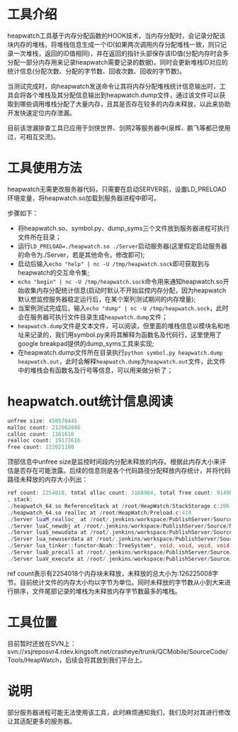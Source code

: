 # 工具介绍
heapwatch工具基于内存分配函数的HOOK技术，当内存分配时，会记录分配该块内存的堆栈，将堆栈信息生成一个ID(如果两次调用内存分配堆栈一致，则只记录一次堆栈，返回的ID值相同)，并在返回的指针头部保存该ID值(分配内存时会多分配一部分内存用来记录heapwatch需要记录的数据)。同时会更新堆栈ID对应的统计信息(分配次数、分配的字节数、回收次数、回收的字节数)。

当测试完成时，向heapwatch发送命令让其将内存分配堆栈统计信息输出时，工具会将各个堆栈及其分配信息输出到heapwatch.dump文件，通过该文件可以获取到哪些调用堆栈分配了大量内存，且其是否存在较多的内存未释放，以此来协助开发快速定位内存泄漏。

目前该泄漏排查工具已应用于剑侠世界、剑网2等服务器中(泉辉、鹏飞等都已使用过，可相互交流)。


# 工具使用方法
heapwatch无需更改服务器代码，只需要在启动SERVER前，设置LD_PRELOAD环境变量，将heapwatch.so加载到服务器进程中即可。

步骤如下：
* 将heapwatch.so、symbol.py、dump_syms三个文件放到服务器进程可执行文件所在目录；
* 运行`LD_PRELOAD=./heapwatch.so ./Server`启动服务器(这里假定启动服务器的命令为./Server，若是其他命令，修改即可);
* 启动后输入`echo "help" | nc -U /tmp/heapwatch.sock`即可获取到与heapwatch的交互命令集;
* `echo "begin" | nc -U /tmp/heapwatch.sock`命令用来通知heapwatch.so开始收集内存分配统计信息(启动时默认不开始监控内存分配，因为heapwatch默认想监控服务器稳定运行后，在某个案列测试期间的内存增量);
* 当案例测试完成后，输入`echo "dump" | nc -U /tmp/heapwatch.sock`，此时会在服务器可执行文件目录生成`heapwatch.dump`文件；
* `heapwatch.dump`文件是文本文件，可以阅读，但里面的堆栈信息以模块名和地址来记录的，我们用symbol.py来将其解释为函数名及代码行，这里使用了google breakpad提供的dump_syms工具来实现;
* 在heapwatch.dump文件所在目录执行`python symbol.py heapwatch.dump heapwatch.out`，此时会解释`heapwatch.dump`为`heapwatch.out`文件，此文件中的堆栈会有函数名及行号等信息，可以用来做分析了；

# heapwatch.out统计信息阅读

```cpp
unfree size: 450570445
malloc count: 212062846
calloc count: 1161610
realloc count: 19171616
free count: 222021100
```
顶部信息中unfree size是监控时间段内分配未释放的内存。根据此内存大小来评估是否存在可能泄露。后续的信息则是各个代码路径分配释放内存统计，并将代码路径未释放的内存大小列出：
```cpp
ref count: 2254018, total alloc count: 3168984, total free count: 914966, unfree size 126225008,
, stack: 
./heapwatch_64.so ReferenceStack at /root/HeapWatch/StackStorage.c:206
./heapwatch_64.so realloc at /root/HeapWatch/Preload.c:414
./Server luaM_realloc_ at /root/.jenkins/workspace/PublishServer/Source/NoahSDK/Noah3rdparty/Lua/src/lmem.c:87
./Server luaC_newobj at /root/.jenkins/workspace/PublishServer/Source/NoahSDK/Noah3rdparty/Lua/src/lgc.c:211
./Server luaS_newudata at /root/.jenkins/workspace/PublishServer/Source/NoahSDK/Noah3rdparty/Lua/src/lstring.c:245
./Server lua_newuserdata at /root/.jenkins/workspace/PublishServer/Source/NoahSDK/Noah3rdparty/Lua/src/lapi.c:1187
./Server lua_tinker::functor<Noah::TreeSystem*, void, void, void, void, void, void, void, void, void>::invoke(lua_State*) at /home/jenkins/libs/ServerCore/include/lua_tinker.h:295
./Server luaD_precall at /root/.jenkins/workspace/PublishServer/Source/NoahSDK/Noah3rdparty/Lua/src/ldo.c:368
./Server luaV_execute at /root/.jenkins/workspace/PublishServer/Source/NoahSDK/Noah3rdparty/Lua/src/lvm.c:1134
```

ref count表示有2254018个内存块未释放，未释放的总大小为:126225008字节。目前统计文件的内存大小均以字节为单位。同时未释放的字节数从小到大来进行排序，文件尾部记录的堆栈为未释放内存字节数最多的堆栈。

# 工具位置
目前暂时还放在SVN上：svn://xsjreposvr4.rdev.kingsoft.net/crasheye/trunk/QCMobile/SourceCode/Tools/HeapWatch，后续会将其放到我们平台上。

# 说明
部分服务器进程可能无法使用该工具，此时麻烦通知我们，我们及时对其进行修改让其适配更多的服务器。